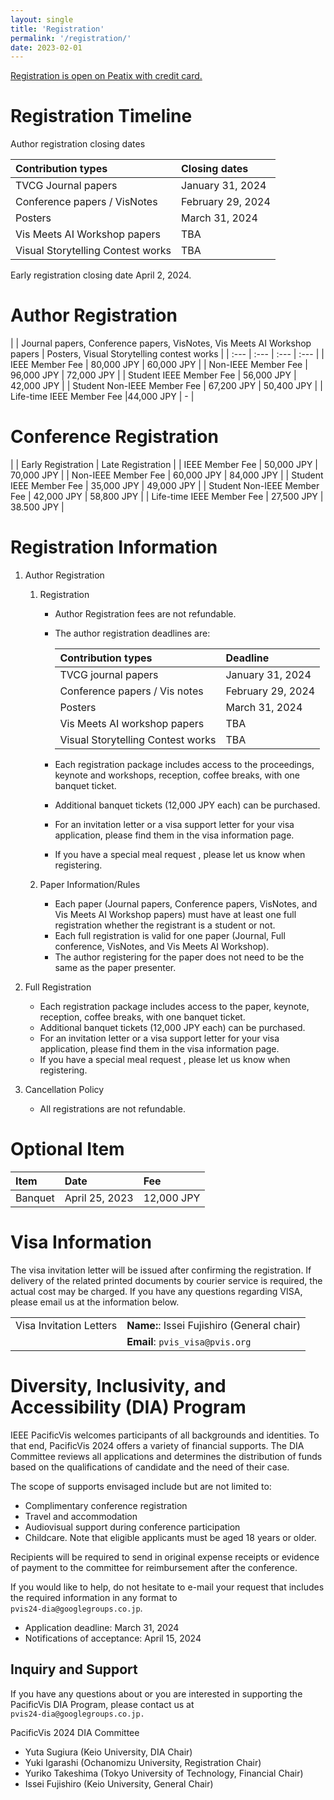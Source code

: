 ```yaml
---
layout: single
title: 'Registration'
permalink: '/registration/'
date: 2023-02-01
---
```


[Registration is open on Peatix with credit card.](https://pacificvis2024.peatix.com)


# Registration Timeline

Author registration closing dates

| Contribution types | Closing dates |
| :--- | :--- |
| TVCG Journal papers | January 31, 2024 |
| Conference papers / VisNotes | February 29, 2024 |
| Posters | March 31, 2024 |
| Vis Meets AI Workshop papers | TBA |
| Visual Storytelling Contest works | TBA |

Early registration closing date	  April 2, 2024.


<!--
# Registration Types and Fees

- IEEE member fee is applicable to members of the Visualization Society of Japan (VSJ). 

- If you are a registered attendee of PacificVis 2024, you can attend JapanVis 2024 free of charge. Please note that presenters of JapanVis2024 need to register separately for JapanVis 2024. For more information, [visit the JapanVis website](https://vsj.jp/japanvis2024/en/index.html).
-->


# Author Registration

| | Journal papers, Conference papers, VisNotes, Vis Meets AI Workshop papers | Posters, Visual Storytelling contest works |
| :--- | :--- | :--- | :--- |
| IEEE Member Fee | 80,000 JPY | 60,000 JPY |
| Non-IEEE Member Fee | 96,000 JPY | 72,000 JPY |
| Student IEEE Member Fee | 56,000 JPY | 42,000 JPY |
| Student Non-IEEE Member Fee | 67,200 JPY | 50,400 JPY |
| Life-time IEEE Member Fee |44,000 JPY | - |


# Conference Registration

| | Early Registration | Late Registration |
| IEEE Member Fee | 50,000 JPY | 70,000 JPY |
| Non-IEEE Member Fee | 60,000 JPY | 84,000 JPY |
| Student IEEE Member Fee | 35,000 JPY | 49,000 JPY |
| Student Non-IEEE Member Fee | 42,000 JPY | 58,800 JPY |
| Life-time IEEE Member Fee | 27,500 JPY | 38.500 JPY |


# Registration Information

1. Author Registration
    1. Registration
        - Author Registration fees are not refundable.
        - The author registration deadlines are:

            | Contribution types | Deadline |
            | :--- | :--- |
            | TVCG journal papers | January 31, 2024 |
            | Conference papers / Vis notes | February 29, 2024 |
            | Posters | March 31, 2024 |
            | Vis Meets AI workshop papers | TBA |
            | Visual Storytelling Contest works | TBA |

        - Each registration package includes access to the proceedings, keynote and workshops, reception, coffee breaks, with one banquet ticket.
        - Additional banquet tickets (12,000 JPY each) can be purchased.
        - For an invitation letter or a visa support letter for your visa application, please find them in the visa information page.
        - If you have a special meal request , please let us know when registering.

    1. Paper Information/Rules
        - Each paper (Journal papers, Conference papers, VisNotes, and Vis Meets AI Workshop papers) must have at least one full registration whether the registrant is a student or not.
        - Each full registration is valid for one paper (Journal, Full conference, VisNotes, and Vis Meets AI Workshop).
        - The author registering for the paper does not need to be the same as the paper presenter.

1. Full Registration
    - Each registration package includes access to the paper, keynote, reception, coffee breaks, with one banquet ticket.
    - Additional banquet tickets (12,000 JPY each) can be purchased.
    - For an invitation letter or a visa support letter for your visa application, please find them in the visa information page.
    - If you have a special meal request , please let us know when registering.

1. Cancellation Policy
    - All registrations are not refundable.

# Optional Item

| Item | Date | Fee |
| :--- | :--- | :--- |
| Banquet | April 25, 2023 | 12,000 JPY |


# Visa Information

The visa invitation letter will be issued after confirming the registration. If delivery of the related printed documents by courier service is required, the actual cost may be charged. If you have any questions regarding VISA, please email us at the information below.

| | |
| :--- | :--- |
| Visa Invitation Letters | **Name:**: Issei Fujishiro (General chair)
| | **Email**: `pvis_visa@pvis.org` |

# Diversity, Inclusivity, and Accessibility (DIA) Program

IEEE PacificVis welcomes participants of all backgrounds and identities. To that end, PacificVis 2024 offers a variety of financial supports. The DIA Committee reviews all applications and determines the distribution of funds based on the qualifications of candidate and the need of their case.

The scope of supports envisaged include but are not limited to:
- Complimentary conference registration
- Travel and accommodation
- Audiovisual support during conference participation
- Childcare.
Note that eligible applicants must be aged 18 years or older.

Recipients will be required to send in original expense receipts or evidence of payment to the committee for reimbursement after the conference.

If you would like to help, do not hesitate to e-mail your request that includes the required information in any format to<br/> `pvis24-dia@googlegroups.co.jp`.
- Application deadline: March 31, 2024
- Notifications of acceptance: April 15, 2024

## Inquiry and Support

If you have any questions about or you are interested in supporting the PacificVis DIA Program, please contact us at<br/> `pvis24-dia@googlegroups.co.jp.`

PacificVis 2024 DIA Committee
- Yuta Sugiura (Keio University, DIA Chair)
- Yuki Igarashi (Ochanomizu University, Registration Chair)
- Yuriko Takeshima (Tokyo University of Technology, Financial Chair)
- Issei Fujishiro (Keio University, General Chair)
